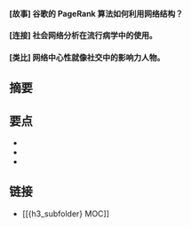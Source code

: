 #### [故事] 谷歌的 PageRank 算法如何利用网络结构？


#### [连接] 社会网络分析在流行病学中的使用。


#### [类比] 网络中心性就像社交中的影响力人物。


## 摘要


## 要点

- 
- 
- 

## 链接

- [[{h3_subfolder} MOC]]

